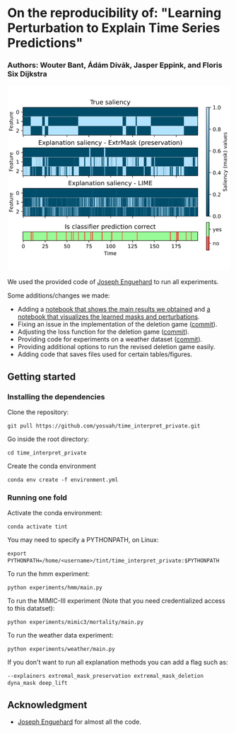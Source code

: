 # On the reproducibility of: "Learning Perturbation to Explain Time Series Predictions"
### Authors: Wouter Bant, Ádám Divák, Jasper Eppink, and Floris Six Dijkstra

<p align="center">
  <img src="assets/explained_saliency.svg">
</p>

 We used the provided code of [Joseph Enguehard](https://github.com/josephenguehard/time_interpret) to run all experiments. 
 
 Some additions/changes we made:
- Adding a [notebook that shows the main results we obtained](results/main.ipynb) and [a notebook that visualizes the learned masks and perturbations](results/saliency_perturbation_debug_plots.ipynb).
- Fixing an issue in the implementation of the deletion game ([commit](https://github.com/yosuah/time_interpret_private/commit/a9b77f1fdc82e4157a059da5d3959f34ffb48818)).
- Adjusting the loss function for the deletion game ([commit](https://github.com/yosuah/time_interpret_private/commit/9693264fccf0a99ea1732fcd070b9dbc8e166955)).
- Providing code for experiments on a weather dataset ([commit](https://github.com/yosuah/time_interpret_private/commit/e806bb78dd2c5337e58de80b4d6a58caf40cc3ed)).
- Providing additional options to run the revised deletion game easily.
- Adding code that saves files used for certain tables/figures.

## Getting started

### Installing the dependencies
Clone the repository:
```
git pull https://github.com/yosuah/time_interpret_private.git
```
Go inside the root directory:
```
cd time_interpret_private
```
Create the conda environment
```
conda env create -f environment.yml
```

### Running one fold
Activate the conda environment:
```
conda activate tint
```

You may need to specify a PYTHONPATH, on Linux:
```
export PYTHONPATH=/home/<username>/tint/time_interpret_private:$PYTHONPATH
```

To run the hmm experiment:
```
python experiments/hmm/main.py
```

To run the MIMIC-III experiment (Note that you need credentialized access to this datatset):
```
python experiments/mimic3/mortality/main.py
```

To run the weather data experiment:
```
python experiments/weather/main.py
```

If you don't want to run all explanation methods you can add a flag such as:
```
--explainers extremal_mask_preservation extremal_mask_deletion dyna_mask deep_lift
```

## Acknowledgment
- [Joseph Enguehard](https://github.com/josephenguehard/time_interpret) for almost all the code.
